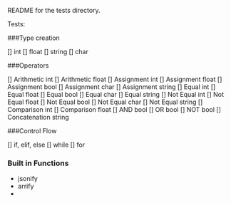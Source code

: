 README for the tests directory.

Tests: 

###Type creation

[] int
[] float
[] string
[] char

###Operators

[] Arithmetic int
[] Arithmetic float
[] Assignment int
[] Assignment float
[] Assignment bool
[] Assignment char
[] Assignment string
[] Equal int
[] Equal float
[] Equal bool
[] Equal char
[] Equal string
[] Not Equal int
[] Not Equal float
[] Not Equal bool
[] Not Equal char
[] Not Equal string
[] Comparison int
[] Comparison float
[] AND bool
[] OR bool
[] NOT bool
[] Concatenation string

###Control Flow

[] if, elif, else
[] while
[] for

### Built in Functions

- jsonify
- arrify
- 
